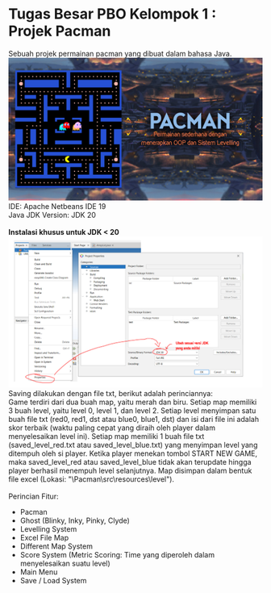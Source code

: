 # Tugas Besar PBO Kelompok 1 : Projek Pacman
Sebuah projek permainan pacman yang dibuat dalam bahasa Java.\
![Screenshot](pacman-github-screen.jpg)
IDE: Apache Netbeans IDE 19\
Java JDK Version: JDK 20\
\
**Instalasi khusus untuk JDK < 20**
![Screenshot](different-jdk-version-tutorial.jpg)
\
Saving dilakukan dengan file txt, berikut adalah perinciannya:\
Game terdiri dari dua buah map, yaitu merah dan biru. Setiap map memiliki 3 buah level, yaitu level 0, level 1, dan level 2. Setiap level menyimpan satu buah file txt (red0, red1, dst atau blue0, blue1, dst) dan isi dari file ini adalah skor terbaik (waktu paling cepat yang diraih oleh player dalam menyelesaikan level ini). Setiap map memiliki 1 buah file txt (saved_level_red.txt atau saved_level_blue.txt) yang menyimpan level yang ditempuh oleh si player. Ketika player menekan tombol START NEW GAME, maka saved_level_red atau saved_level_blue tidak akan terupdate hingga player berhasil menempuh level selanjutnya. Map disimpan dalam bentuk file excel (Lokasi: "\Pacman\src\resources\level").\
\
Perincian Fitur:
- Pacman
- Ghost (Blinky, Inky, Pinky, Clyde)
- Levelling System
- Excel File Map
- Different Map System
- Score System (Metric Scoring: Time yang diperoleh dalam menyelesaikan suatu level)
- Main Menu
- Save / Load System

